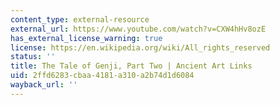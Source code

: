```yaml
---
content_type: external-resource
external_url: https://www.youtube.com/watch?v=CXW4hHv8ozE
has_external_license_warning: true
license: https://en.wikipedia.org/wiki/All_rights_reserved
status: ''
title: The Tale of Genji, Part Two | Ancient Art Links
uid: 2ffd6283-cbaa-4181-a310-a2b74d1d6084
wayback_url: ''
---
```

